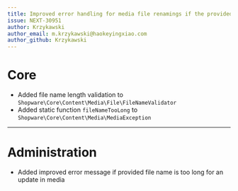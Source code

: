```yaml
---
title: Improved error handling for media file renamings if the provided name is too long
issue: NEXT-30951
author: Krzykawski
author_email: m.krzykawski@haokeyingxiao.com
author_github: Krzykawski
---
```

# Core
* Added file name length validation to `Shopware\Core\Content\Media\File\FileNameValidator`
* Added static function `fileNameTooLong` to `Shopware\Core\Content\Media\MediaException`
___
# Administration
* Added improved error message if provided file name is too long for an update in media
